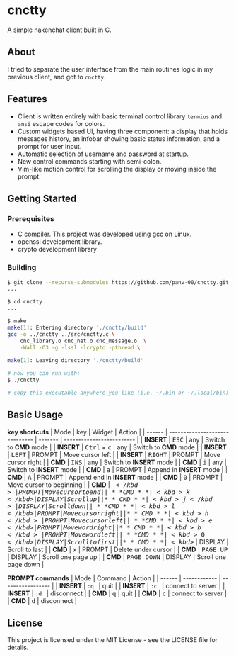 # cnctty

A simple nakenchat client built in C.

## About

I tried to separate the user interface from the main routines logic in my previous client, and got to `cnctty`.

## Features

- Client is written entirely with basic terminal control library `termios` and `ansi` escape codes for colors.
- Custom widgets based UI, having three component: a display that holds messages history, an infobar showing basic status information, and a prompt for user input.
- Automatic selection of username and password at startup.
- New control commands starting with semi-colon.
- Vim-like motion control for scrolling the display or moving inside the prompt:

## Getting Started

### Prerequisites

- C compiler. This project was developed using gcc on Linux.
- openssl development library.
- crypto development library

### Building

```bash
$ git clone --recurse-submodules https://github.com/panv-00/cnctty.git
...

$ cd cnctty
...

$ make
make[1]: Entering directory './cnctty/build'
gcc -o ../cnctty ../src/cnctty.c \
	cnc_library.o cnc_net.o cnc_message.o  \
	-Wall -O3 -g -lssl -lcrypto -pthread \
	
make[1]: Leaving directory './cnctty/build'

# now you can run with:
$ ./cnctty

# copy this executable anywhere you like (i.e. ~/.bin or ~/.local/bin)
```

## Basic Usage

**key shortcuts**
| Mode   | key                            | Widget  | Action                    |
| ------ | ------------------------------ | ------- | ------------------------- |
| **INSERT** | <kbd>ESC</kbd>                 | any     | Switch to **CMD** mode        |
| **INSERT** | <kbd>Ctrl</kbd> + <kbd>c</kbd> | any     | Switch to **CMD** mode        |
| **INSERT** | <kbd>LEFT</kbd>                | PROMPT  | Move cursor left          |
| **INSERT** | <kbd>RIGHT</kbd>               | PROMPT  | Move cursor right         |
| **CMD**    | <kbd>INS</kbd>                 | any     | Switch to **INSERT** mode     |
| **CMD**    | <kbd>i</kbd>                   | any     | Switch to **INSERT** mode     |
| **CMD**    | <kbd>a</kbd>                   | PROMPT  | Append in **INSERT** mode     |
| **CMD**    | <kbd>A</kbd>                   | PROMPT  | Append end in **INSERT** mode |
| **CMD**    | <kbd>0</kbd>                   | PROMPT  | Move cursor to beginning  |
| **CMD**    | <kbd>$</kbd>                   | PROMPT  | Move cursor to end        |
| **CMD**    | <kbd>k</kbd>                   | DISPLAY | Scroll up                 |
| **CMD**    | <kbd>j</kbd>                   | DISPLAY | Scroll down               |
| **CMD**    | <kbd>l</kbd>                   | PROMPT  | Move cursor right         |
| **CMD**    | <kbd>h</kbd>                   | PROMPT  | Move cursor left          |
| **CMD**    | <kbd>e</kbd>                   | PROMPT  | Move word right           |
| **CMD**    | <kbd>b</kbd>                   | PROMPT  | Move word left            |
| **CMD**    | <kbd>0</kbd>                   | DISPLAY | Scroll to first           |
| **CMD**    | <kbd>$</kbd>                   | DISPLAY | Scroll to last            |
| **CMD**    | <kbd>x</kbd>                   | PROMPT  | Delete under cursor       |
| **CMD**    | <kbd>PAGE UP</kbd>             | DISPLAY | Scroll one page up        |
| **CMD**    | <kbd>PAGE DOWN</kbd>           | DISPLAY | Scroll one page down      |

**PROMPT commands**
| Mode   | Command      | Action            |
| ------ | ------------ | ----------------- |
| **INSERT** | `:q `          | quit              |
| **INSERT** | `:c `          | connect to server |
| **INSERT** | `:d `          | disconnect        |
| **CMD**    | <kbd>q</kbd> | quit              |
| **CMD**    | <kbd>c</kbd> | connect to server |
| **CMD**    | <kbd>d</kbd> | disconnect        |

## License

This project is licensed under the MIT License - see the LICENSE file for details.

